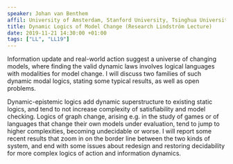 ```yaml
---
speaker: Johan van Benthem
affil: University of Amsterdam, Stanford University, Tsinghua University Beijing
title: Dynamic Logics of Model Change (Research Lindström Lecture)
date: 2019-11-21 14:30:00 +01:00
tags: ["LL", "LL19"]
---
```

Information update and real-world action suggest a universe of changing models, where finding the valid dynamic laws involves logical languages with modalities for model change. I will discuss two families of such dynamic modal logics, stating some typical results, as well as open problems.

Dynamic-epistemic logics add dynamic superstructure to existing static logics, and tend to not increase complexity of satisfiability and model checking. Logics of graph change, arising e.g. in the study of games or of languages that change their own models under evaluation, tend to jump to higher complexities, becoming undecidable or worse. I will report some recent results that zoom in on the border line between the two kinds of system, and end with some issues about redesign and restoring decidability for more complex logics of action and information dynamics.
